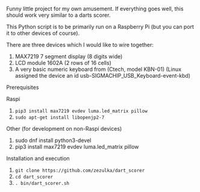 Funny little project for my own amusement.
If everything goes well, this should work very similar to a darts scorer.

This Python script is to be primarily run on a Raspberry Pi 
(but you can port it to other devices of course).

There are three devices which I would like to wire together:

1. MAX7219 7 segment display (8 digits wide)
2. LCD module 1602A (2 rows of 16 cells)
3. A very basic numeric keyboard from (Ctech, model KBN-01)
   (Linux assigned the device an id usb-SIGMACHIP_USB_Keyboard-event-kbd)

Prerequisites

Raspi
1. ```pip3 install max7219 evdev luma.led_matrix pillow```
2. ```sudo apt-get install libopenjp2-7```

Other (for development on non-Raspi devices)
1. sudo dnf install python3-devel
2. pip3 install max7219 evdev luma.led_matrix pillow

Installation and execution

1. ```git clone https://github.com/zezulka/dart_scorer```
2. ```cd dart_scorer```
3. ```. bin/dart_scorer.sh```
